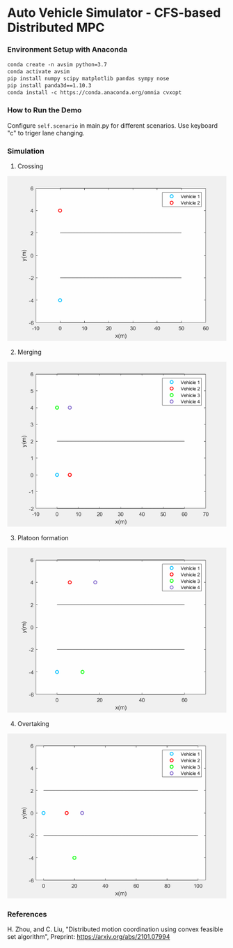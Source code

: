 Auto Vehicle Simulator - CFS-based Distributed MPC
===

### Environment Setup with Anaconda
```
conda create -n avsim python=3.7
conda activate avsim
pip install numpy scipy matplotlib pandas sympy nose
pip install panda3d==1.10.3
conda install -c https://conda.anaconda.org/omnia cvxopt
```

### How to Run the Demo
Configure `self.scenario` in main.py for different scenarios. Use keyboard "c" to triger lane changing.


### Simulation
1. Crossing

![image](https://github.com/intelligent-control-lab/Auto_Vehicle_Simulator/blob/Distributed-CFS/SimulationResults/Panda3dSim/Corssing.gif)


2. Merging

![image](https://github.com/intelligent-control-lab/Auto_Vehicle_Simulator/blob/Distributed-CFS/SimulationResults/Panda3dSim/Merging.gif)


3. Platoon formation

![image](https://github.com/intelligent-control-lab/Auto_Vehicle_Simulator/blob/Distributed-CFS/SimulationResults/Panda3dSim/Platoon.gif)


4. Overtaking

![image](https://github.com/intelligent-control-lab/Auto_Vehicle_Simulator/blob/Distributed-CFS/SimulationResults/Panda3dSim/Overtaking.gif)


### References
H. Zhou, and C. Liu,  "Distributed motion coordination using convex feasible set algorithm", Preprint: https://arxiv.org/abs/2101.07994

